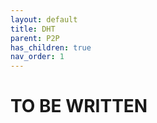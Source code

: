 ```yaml
---
layout: default
title: DHT
parent: P2P
has_children: true
nav_order: 1
---
```


TO BE WRITTEN
=============
